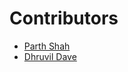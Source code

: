 # Contributors

- [Parth Shah](https://github.com/parth2118)
- [Dhruvil Dave](https://github.com/dhruvildave)
